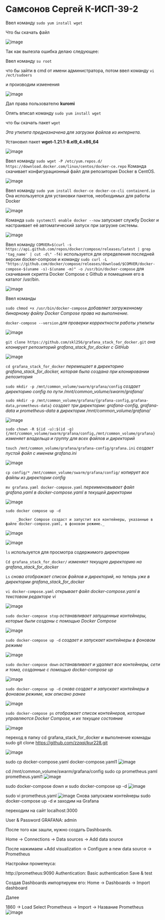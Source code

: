 # Самсонов Сергей К-ИСП-39-2
Ввел команду `sudo yum install wget` 

Что бы скачать файл


![image](https://github.com/user-attachments/assets/470210ff-f6a1-485b-9870-8076262d8d78)

Так как вылезла ошибка делаю следующее:


Ввел команду `su root`

что бы зайти в cmd от имени администратора, потом ввел команду `vi /ect/sudoers`

и производим изменения 


![image](https://github.com/user-attachments/assets/8aedc754-4535-4888-a4ff-52924e34641c)

Дал права пользователю **kuromi**

Опять вписал команду `sudo yum install wget`

 что бы скачать пакет `wget`

_Эта утилита предназначена для загрузки файлов из интернета._

Установил пакет **wget-1.21.1-8.el9_4.x86_64**



![image](https://github.com/user-attachments/assets/5d6eb098-534a-4932-a2a1-8e3a06a24707)


 Ввел команду  `sudo wget -P /etc/yum.repos.d/ https://download.docker.com/linux/centos/docker-ce.repo`
 Команда скачивает конфигурационный файл для репозитория Docker в CentOS.

![image](https://github.com/user-attachments/assets/d54df09d-dc93-4dce-a82b-81d92b8d4711)

Ввел команду `sudo yum install docker-ce docker-ce-cli containerd.io`           Она используется для установки пакетов, необходимых для работы Docker

![image](https://github.com/user-attachments/assets/3f753696-edeb-47de-a7f6-24345acb0533)

Команда     `sudo systemctl enable docker --now`      запускает службу Docker и настраивает её автоматический запуск при загрузке системы.

![image](https://github.com/user-attachments/assets/d725d402-3b7f-4a99-809b-1effcc5babc8)


Ввел команду     `COMVER=$(curl -s https://api.github.com/repos/docker/compose/releases/latest | grep 'tag_name' | cut -d\" -f4)`       используется для определения последней версии docker-compose и команду      `sudo curl -L "https://github.com/docker/compose/releases/download/$COMVER/docker-compose-$(uname -s)-$(uname -m)" -o /usr/bin/docker-compose`          для скачивания скрипта Docker Compose с Github и помещения его в каталог /usr/bin.

![image](https://github.com/user-attachments/assets/7b632eeb-7369-480e-99a4-d48cad4c1bac)

 Ввел команды
 
`sudo chmod +x /usr/bin/docker-compose`             _добавляет загруженному бинарному файлу Docker Compose права на выполнение._

`docker-compose --version`                       _для проверки корректности работы утилиты_

![image](https://github.com/user-attachments/assets/d597f334-8f3c-4edb-8e5f-013cbe3603d0)


`git clone https://github.com/skl256/grafana_stack_for_docker.git`               _она клонирует репозиторий grafana_stack_for_docker с GitHub_

![image](https://github.com/user-attachments/assets/2f58b247-7683-4838-a1aa-16546293b577)


`cd grafana_stack_for_docker`                _перемещает в директорию grafana_stack_for_docker, которая была создана при клонировании репозитория_

`sudo mkdir -p /mnt/common_volume/swarm/grafana/config`           _создает директорию config по пути /mnt/common_volume/swarm/grafana/_

`sudo mkdir -p /mnt/common_volume/grafana/{grafana-config,grafana-data,prometheus-data}`            _создает три директории: grafana-config, grafana-data и prometheus-data в директории /mnt/common_volume/grafana/_


![image](https://github.com/user-attachments/assets/9e69d355-2b70-4463-85ac-e4f33996975f)


`sudo chown -R $(id -u):$(id -g) {/mnt/common_volume/swarm/grafana/config,/mnt/common_volume/grafana}`          _изменяет владельца и группу для всех файлов и директорий_

`touch /mnt/common_volume/grafana/grafana-config/grafana.ini`                       _создает пустой файл с именем grafana.ini_

![image](https://github.com/user-attachments/assets/64ed4c57-2203-4c37-9ab7-5760c7c8e287)



`cp config/* /mnt/common_volume/swarm/grafana/config/`             _копирует все файлы из директории config_

`mv grafana.yaml docker-compose.yaml`                      _переименовывает файл grafana.yaml в docker-compose.yaml в текущей директории_

![image](https://github.com/user-attachments/assets/478111d4-870b-400d-b2b8-2fa2d163ea90)

`sudo docker compose up -d`

         _Docker Compose создаст и запустит все контейнеры, указанные в файле docker-compose.yaml, в фоновом режиме._


![image](https://github.com/user-attachments/assets/9c2cbafe-25eb-4f18-87fc-361a5616a6c2)


![image](https://github.com/user-attachments/assets/4c1741fa-9327-44f5-90dc-f09d1728b7f6)


`ls`         используется для просмотра содержимого директории

`Cd grafana_stack_for_docker/`           _изменяет текущую директорию на grafana_stack_for_docker_

`Ls`          _снова отображает список файлов и директорий, но теперь уже в директории grafana_stack_for_docker_

`vi docker-compose.yaml`         _открывает файл docker-compose.yaml в текстовом редакторе vi_


![image](https://github.com/user-attachments/assets/3bf080f5-0832-4dcb-ab6d-9f0768bc8743)

`sudo docker-compose stop`         _останавливает запущенные контейнеры, которые были созданы с помощью Docker Compose_

![image](https://github.com/user-attachments/assets/21e05e83-3835-4b48-a0ae-583b5d6e88ef)

`sudo docker-compose up -d`             _создает и запускает контейнеры в фоновом режиме_

![image](https://github.com/user-attachments/assets/a5a88a9d-27ca-4e9c-88a2-5da145ca2bd9)

`sudo docker-compose down`        _останавливает и удаляет все контейнеры, сети и тома, созданные с помощью docker-compose up_

![image](https://github.com/user-attachments/assets/79ca7fa6-d378-41ac-9035-3f6a048d9845)

`sudo docker-compose up -d`         _снова создает и запускает контейнеры в фоновом режиме, как описано ранее_

![image](https://github.com/user-attachments/assets/612b7b65-9ec8-497e-8acf-7f6ecbb471f9)

`sudo docker-compose ps`        _отображает список контейнеров, которые управляются Docker Compose, и их текущее состояние_

![image](https://github.com/user-attachments/assets/98111f50-2bf6-4585-9c9d-542beb9d7195)

переход в папку cd grafana_stack_for_docker и выполнение комнады sudo git clone https://github.com/zzqqi/kur228.git

![image](https://github.com/user-attachments/assets/df98a2dd-5e73-4d7a-a894-ee811fdb3043)

sudo cp docker-compose.yaml docker-compose.yaml1
![image](https://github.com/user-attachments/assets/ce2bb7c7-99e9-4007-be20-b12bd96c496e)

cd /mnt/common_volume/swarm/grafana/config
sudo cp prometheus.yaml prometheus.yaml1
![image](https://github.com/user-attachments/assets/cb395b51-8f76-417b-9fda-1ebbf9f76053)

sudo docker-compose down и sudo docker-compose up -d
![image](https://github.com/user-attachments/assets/52c49b1c-8a7c-4cce-bff3-38df7ec807db)

sudo vi prometheus.yaml
![image](https://github.com/user-attachments/assets/29dca7c7-cc15-494b-a9af-95cb5cb1a102)
Снова запускаем контейнеры sudo docker-compose up -d
и заходим на 
Grafana

переходим на сайт localhost:3000

User & Password GRAFANA: admin

После того как зашли, нужно создать Dashboards.

Home -> Connections -> Data sources -> Add data source

После нажимаем +Add visualization -> Configure a new data source -> Prometheus

Настройки прометеуса:

http://prometheus:9090 Authentication: Basic authentication Save & test

Cоздав Dashboards импортируем его: Home -> Dashboards -> Import dashboard

Далее

1860 -> Load Select Prometheus -> Import -> Название Prometheus
![image](https://github.com/user-attachments/assets/7990508b-d662-41ec-b90c-1d7e8ddf19cb)

